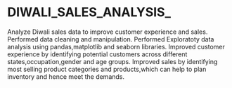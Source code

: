 # DIWALI_SALES_ANALYSIS_
Analyze Diwali sales data to improve customer experience and sales. Performed data cleaning and manipulation. Performed Exploratoty data analysis using pandas,matplotlib and seaborn libraries. Improved customer experience by identifying potential customers across different states,occupation,gender and age groups. Improved sales by identifying most selling product categories and products,which can help to plan inventory and hence meet the demands.

